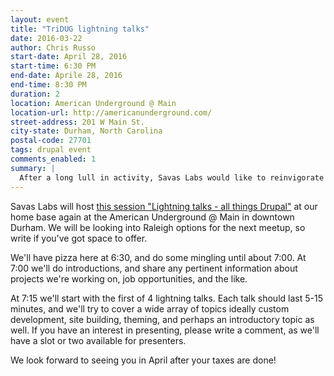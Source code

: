```yaml
---
layout: event
title: "TriDUG lightning talks"
date: 2016-03-22
author: Chris Russo
start-date: April 28, 2016
start-time: 6:30 PM
end-date: Aprile 28, 2016
end-time: 8:30 PM
duration: 2
location: American Underground @ Main
location-url: http://americanunderground.com/
street-address: 201 W Main St.
city-state: Durham, North Carolina
postal-code: 27701
tags: drupal event
comments_enabled: 1
summary: |
  After a long lull in activity, Savas Labs would like to reinvigorate the TriDUG evening meetups.
---
```


Savas Labs will host [this session "Lightning talks - all things Drupal"](http://www.meetup.com/triDUG/events/229790010/) at our home base again at the American Underground @ Main in downtown Durham. We will be looking into Raleigh options for the next meetup, so write if you've got space to offer.

We'll have pizza here at 6:30, and do some mingling until about 7:00. At 7:00 we'll do introductions, and share any pertinent information about projects we're working on, job opportunities, and the like.

At 7:15 we'll start with the first of 4 lightning talks. Each talk should last 5-15 minutes, and we'll try to cover a wide array of topics ideally custom development, site building, theming, and perhaps an introductory topic as well. If you have an interest in presenting, please write a comment, as we'll have a slot or two available for presenters.

We look forward to seeing you in April after your taxes are done!

